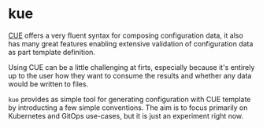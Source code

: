 # kue


[CUE](https://cuelang.org) offers a very fluent syntax for composing configuration data, it also has many great features
enabling extensive validation of configuration data as part template definition.

Using CUE can be a little challenging at firts, especially because it's entirely up to the user how they want to consume
the results and whether any data would be written to files.

`kue` provides as simple tool for generating configuration with CUE template by introducting a few simple conventions.
The aim is to focus primarily on Kubernetes and GitOps use-cases, but it is just an experiment right now.
